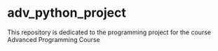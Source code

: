 # adv_python_project
This repository is dedicated to the programming project for the course Advanced Programming Course
